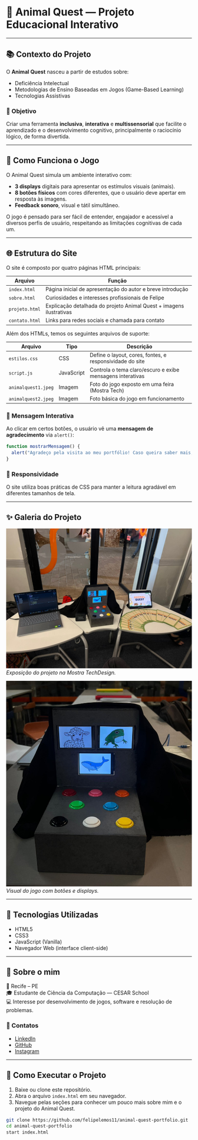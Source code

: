 # 🐸 Animal Quest — Projeto Educacional Interativo

---

## 📚 Contexto do Projeto

O **Animal Quest** nasceu a partir de estudos sobre:

- Deficiência Intelectual
- Metodologias de Ensino Baseadas em Jogos (Game-Based Learning)
- Tecnologias Assistivas

### 🎯 Objetivo
Criar uma ferramenta **inclusiva**, **interativa** e **multissensorial** que facilite o aprendizado e o desenvolvimento cognitivo, principalmente o raciocínio lógico, de forma divertida.

---

## 🧠 Como Funciona o Jogo

O Animal Quest simula um ambiente interativo com:

- **3 displays** digitais para apresentar os estímulos visuais (animais).
- **8 botões físicos** com cores diferentes, que o usuário deve apertar em resposta às imagens.
- **Feedback sonoro**, visual e tátil simultâneo.

O jogo é pensado para ser fácil de entender, engajador e acessível a diversos perfis de usuário, respeitando as limitações cognitivas de cada um.

---

## 🌐 Estrutura do Site

O site é composto por quatro páginas HTML principais:

| Arquivo        | Função                                                                 |
|----------------|------------------------------------------------------------------------|
| `index.html`   | Página inicial de apresentação do autor e breve introdução             |
| `sobre.html`   | Curiosidades e interesses profissionais de Felipe                      |
| `projeto.html` | Explicação detalhada do projeto Animal Quest + imagens ilustrativas    |
| `contato.html` | Links para redes sociais e chamada para contato                        |

Além dos HTMLs, temos os seguintes arquivos de suporte:

| Arquivo           | Tipo         | Descrição                                                                 |
|-------------------|--------------|---------------------------------------------------------------------------|
| `estilos.css`     | CSS          | Define o layout, cores, fontes, e responsividade do site                  |
| `script.js`       | JavaScript   | Controla o tema claro/escuro e exibe mensagens interativas                |
| `animalquest1.jpeg` | Imagem     | Foto do jogo exposto em uma feira (Mostra Tech)                           |
| `animalquest2.jpeg` | Imagem     | Foto básica do jogo em funcionamento                                      |

### 💬 Mensagem Interativa
Ao clicar em certos botões, o usuário vê uma **mensagem de agradecimento** via `alert()`:

```javascript
function mostrarMensagem() {
  alert("Agradeço pela visita ao meu portfólio! Caso queira saber mais, é só me contatar.");
}
```

### 📱 Responsividade
O site utiliza boas práticas de CSS para manter a leitura agradável em diferentes tamanhos de tela.

---

## ✨ Galeria do Projeto

![Animal Quest Mostra Tech](animalquest1.jpeg)
*Exposição do projeto na Mostra TechDesign.*

![Animal Quest Imagem Básica](animalquest2.jpeg)
*Visual do jogo com botões e displays.*

---

## 📌 Tecnologias Utilizadas

- HTML5
- CSS3
- JavaScript (Vanilla)
- Navegador Web (interface client-side)

---

## 👤 Sobre o mim  
📍 Recife – PE  
🎓 Estudante de Ciência da Computação — CESAR School  
💻 Interesse por desenvolvimento de jogos, software e resolução de problemas.

### 📲 Contatos

- [LinkedIn](https://www.linkedin.com/in/felipelemos001)
- [GitHub](https://github.com/felipelemos11)
- [Instagram](https://www.instagram.com/felipelemos11)

---

## 🚀 Como Executar o Projeto

1. Baixe ou clone este repositório.
2. Abra o arquivo `index.html` em seu navegador.
3. Navegue pelas seções para conhecer um pouco mais sobre mim e o projeto do Animal Quest.

```bash
git clone https://github.com/felipelemos11/animal-quest-portfolio.git
cd animal-quest-portfolio
start index.html
```

